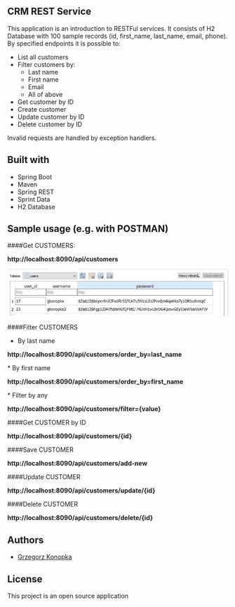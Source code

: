 ## CRM REST Service

This application is an introduction to RESTFul services.
It consists of H2 Database with 100 sample records (id, first_name, last_name, email, phone).
By specified endpoints it is possible to:
* List all customers
* Filter customers by:
  * Last name
  * First name
  * Email
  * All of above
* Get customer by ID
* Create customer
* Update customer by ID
* Delete customer by ID

Invalid requests are handled by exception handlers.

## Built with

* Spring Boot
* Maven
* Spring REST
* Sprint Data
* H2 Database

## Sample usage (e.g. with POSTMAN)

####Get CUSTOMERS:
<p><b>http://localhost:8090/api/customers</b></p>
<p align="center">
  <img src="https://github.com/konopkagrzegorz/CompanyTasksManagerApp/blob/master/users_database.JPG">
</p>

####Filter CUSTOMERS
* By last name
<p><b>http://localhost:8090/api/customers/order_by=last_name</b></p>
* By first name
<p><b>http://localhost:8090/api/customers/order_by=first_name</b></p>
* Filter by any
<p><b>http://localhost:8090/api/customers/filter={value}</b></p>

####Get CUSTOMER by ID
<p><b>http://localhost:8090/api/customers/{id}</b></p>

####Save CUSTOMER
<p><b>http://localhost:8090/api/customers/add-new</b></p>

####Update CUSTOMER
<p><b>http://localhost:8090/api/customers/update/{id}</b></p>

####Delete CUSTOMER
<p><b>http://localhost:8090/api/customers/delete/{id}</b></p>

## Authors

* [Grzegorz Konopka](https://github.com/konopkagrzegorz)

## License

This project is an open source application
